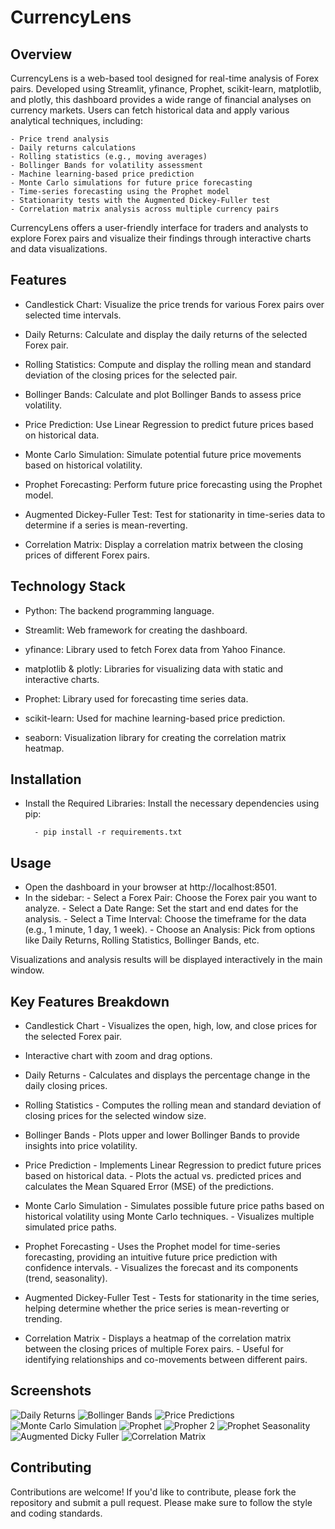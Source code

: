 # CurrencyLens 


## Overview

CurrencyLens is a web-based tool designed for real-time analysis of Forex pairs. Developed using Streamlit, yfinance, Prophet, scikit-learn, matplotlib, and plotly, this dashboard provides a wide range of financial analyses on currency markets. Users can fetch historical data and apply various analytical techniques, including:

    - Price trend analysis
    - Daily returns calculations
    - Rolling statistics (e.g., moving averages)
    - Bollinger Bands for volatility assessment
    - Machine learning-based price prediction
    - Monte Carlo simulations for future price forecasting
    - Time-series forecasting using the Prophet model
    - Stationarity tests with the Augmented Dickey-Fuller test
    - Correlation matrix analysis across multiple currency pairs

CurrencyLens offers a user-friendly interface for traders and analysts to explore Forex pairs and visualize their findings through interactive charts and data visualizations.



## Features


- Candlestick Chart: Visualize the price trends for various Forex pairs over selected time intervals.

- Daily Returns: Calculate and display the daily returns of the selected Forex pair.

- Rolling Statistics: Compute and display the rolling mean and standard deviation of the closing prices for the selected pair.

- Bollinger Bands: Calculate and plot Bollinger Bands to assess price volatility.

- Price Prediction: Use Linear Regression to predict future prices based on historical data.

- Monte Carlo Simulation: Simulate potential future price movements based on historical volatility.

- Prophet Forecasting: Perform future price forecasting using the Prophet model.

- Augmented Dickey-Fuller Test: Test for stationarity in time-series data to determine if a series is mean-reverting.

- Correlation Matrix: Display a correlation matrix between the closing prices of different Forex pairs.


## Technology Stack

- Python: The backend programming language.

- Streamlit: Web framework for creating the dashboard.

- yfinance: Library used to fetch Forex data from Yahoo Finance.

- matplotlib & plotly: Libraries for visualizing data with static and interactive charts.

- Prophet: Library used for forecasting time series data.

- scikit-learn: Used for machine learning-based price prediction.

- seaborn: Visualization library for creating the correlation matrix heatmap.


## Installation

- Install the Required Libraries: Install the necessary dependencies using pip:
        
        - pip install -r requirements.txt


## Usage

- Open the dashboard in your browser at http://localhost:8501.
- In the sidebar:
        - Select a Forex Pair: Choose the Forex pair you want to analyze.
        - Select a Date Range: Set the start and end dates for the analysis.
        - Select a Time Interval: Choose the timeframe for the data (e.g., 1 minute, 1 day, 1 week).
        - Choose an Analysis: Pick from options like Daily Returns, Rolling Statistics, Bollinger Bands, etc.
        
Visualizations and analysis results will be displayed interactively in the main window.


## Key Features Breakdown
- Candlestick Chart
        - Visualizes the open, high, low, and close prices for the selected Forex pair.
- Interactive chart with zoom and drag options.

- Daily Returns
        - Calculates and displays the percentage change in the daily closing prices.

- Rolling Statistics
        - Computes the rolling mean and standard deviation of closing prices for the selected window size.

- Bollinger Bands
        - Plots upper and lower Bollinger Bands to provide insights into price volatility.

- Price Prediction
        - Implements Linear Regression to predict future prices based on historical data.
        - Plots the actual vs. predicted prices and calculates the Mean Squared Error (MSE) of the predictions.

- Monte Carlo Simulation
        - Simulates possible future price paths based on historical volatility using Monte Carlo techniques.
        - Visualizes multiple simulated price paths.

- Prophet Forecasting
        - Uses the Prophet model for time-series forecasting, providing an intuitive future price prediction with confidence intervals.
        - Visualizes the forecast and its components (trend, seasonality).

- Augmented Dickey-Fuller Test
        - Tests for stationarity in the time series, helping determine whether the price series is mean-reverting or trending.

- Correlation Matrix
        - Displays a heatmap of the correlation matrix between the closing prices of multiple Forex pairs.
        - Useful for identifying relationships and co-movements between different pairs.

## Screenshots
![Daily Returns](./Images/daily-returns.png)
![Bollinger Bands](./Images/bollinger-bands.png)
![Price Predictions](./Images/price-prediction.png)
![Monte Carlo Simulation](./Images/monte-carlo-simulation.png)
![Prophet](./Images/prophet1.png)
![Propher 2](./Images/prophet2.png)
![Prophet Seasonality](./Images/prophet-seasonality.png)
![Augmented Dicky Fuller](./Images/augmented-dicky-fuller.png)
![Correlation Matrix](./Images/correlation-matrix.png)

## Contributing
Contributions are welcome! If you'd like to contribute, please fork the repository and submit a pull request. Please make sure to follow the style and coding standards.